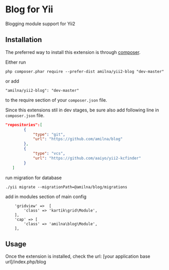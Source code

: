 Blog for Yii
============
Blogging module support for Yii2

Installation
------------

The preferred way to install this extension is through [composer](http://getcomposer.org/download/).

Either run

```
php composer.phar require --prefer-dist amilna/yii2-blog "dev-master"
```

or add

```
"amilna/yii2-blog": "dev-master"
```

to the require section of your `composer.json` file.

Since this extensions stil in dev stages, be sure also add following line in `composer.json` file.

```json
"repositories":[
		{
			"type": "git",
			"url": "https://github.com/amilna/blog"
		},
		{
			"type": "vcs",
			"url": "https://github.com/aaiyo/yii2-kcfinder"
		}	
   ]
```

run migration for database

```
./yii migrate --migrationPath=@amilna/blog/migrations
```

add in modules section of main config

```
	'gridview' =>  [
		'class' => 'kartik\grid\Module',
	],
	'cap' => [
		'class' => 'amilna\blog\Module',
	],
```

Usage
-----

Once the extension is installed, check the url:
[your application base url]/index.php/blog


